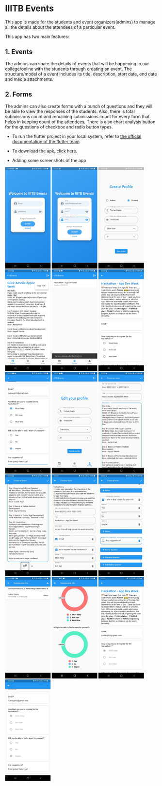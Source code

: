 # IIITB Events

This app is made for the students and event organizers(admins) to manage all the details about the attendees of a particular event.

This app has two main features:

## 1. Events

The admins can share the details of events that will be happening in our college/online  with the students through creating an event. The structure/model of a event includes its title, description, start date, end date and media attachments.

## 2. Forms

The admins can also create forms with a bunch of questions and they will be able to view the responses of the students. Also, there is total submissions count and remaining submissions count for every form that helps in keeping count of the attendees. There is also chart analysis button for the questions of checkbox and radio button types.

- To run the flutter project in your local system, refer to [the official documentation of the flutter team](https://docs.flutter.dev/development/tools/android-studio) 

- To download the apk, [click here](https://drive.google.com/file/d/1gLUgiU4sPkjtuVUtvPIU6thk14hbxFwP/view?usp=sharing).

- Adding some screenshots of the app

<img src="screenshots/login.jpeg" width="150" title="Login Screen"> 
<img src="screenshots/signup.jpeg" width="150" title="Signup Screen"> 
<img src="screenshots/create profile.jpeg" width="150" title="Create Profile">
<img src="screenshots/view events-student.jpeg" width="150" title="View Events"> 
<img src="screenshots/view forms-student.jpeg" width="150" title="View Forms">
<img src="screenshots/submit form-1.jpeg" width="150" title="Submit Form">
<img src="screenshots/submit form-2.jpeg" width="150" title="Submit Form"> 
<img src="screenshots/edit profile.jpeg" width="150" title="Edit Profile">
<img src="screenshots/create event-1.jpeg" width="150" title="Create Event">
<img src="screenshots/create event-2.jpeg" width="150" title="Create Event">
<img src="screenshots/create form-1.jpeg" width="150" title="Create Form">
<img src="screenshots/create form-2.jpeg" width="150" title="Create Form">
<img src="screenshots/submissions info.jpeg" width="150" title="Submissions Info">
<img src="screenshots/form analyser.jpeg" width="150" title="Form Analyser">
<img src="screenshots/view submission-1.jpeg" width="150" title="View Submission">
<img src="screenshots/view submission-2.jpeg" width="150" title="View Submission">


<!-- 
## Getting Started

This project is a starting point for a Flutter application.

A few resources to get you started if this is your first Flutter project:

- [Lab: Write your first Flutter app](https://flutter.dev/docs/get-started/codelab)
- [Cookbook: Useful Flutter samples](https://flutter.dev/docs/cookbook)

For help getting started with Flutter, view our
[online documentation](https://flutter.dev/docs), which offers tutorials,
samples, guidance on mobile development, and a full API reference. -->
